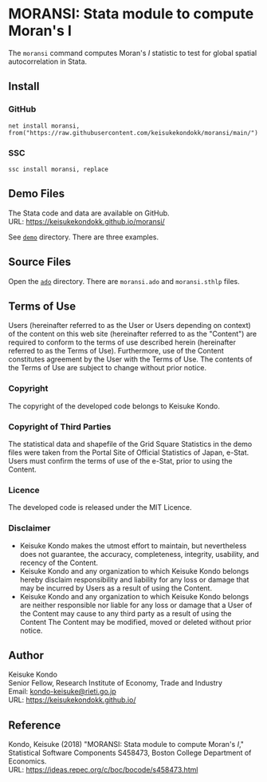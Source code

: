# MORANSI: Stata module to compute Moran's I

The `moransi` command computes Moran's $I$ statistic to test for global spatial autocorrelation in Stata.

## Install

### GitHub

```
net install moransi, from("https://raw.githubusercontent.com/keisukekondokk/moransi/main/")
```

### SSC

```
ssc install moransi, replace
```

## Demo Files
The Stata code and data are available on GitHub.  
URL: https://keisukekondokk.github.io/moransi/

See [`demo`](./demo) directory. There are three examples.

## Source Files
Open the [`ado`](./ado) directory. There are `moransi.ado` and `moransi.sthlp` files. 

## Terms of Use
Users (hereinafter referred to as the User or Users depending on context) of the content on this web site (hereinafter referred to as the "Content") are required to conform to the terms of use described herein (hereinafter referred to as the Terms of Use). Furthermore, use of the Content constitutes agreement by the User with the Terms of Use. The contents of the Terms of Use are subject to change without prior notice.

### Copyright
The copyright of the developed code belongs to Keisuke Kondo.

### Copyright of Third Parties
The statistical data and shapefile of the Grid Square Statistics in the demo files were taken from the Portal Site of Official Statistics of Japan, e-Stat. Users must confirm the terms of use of the e-Stat, prior to using the Content.

### Licence
The developed code is released under the MIT Licence.

### Disclaimer 
- Keisuke Kondo makes the utmost effort to maintain, but nevertheless does not guarantee, the accuracy, completeness, integrity, usability, and recency of the Content.
- Keisuke Kondo and any organization to which Keisuke Kondo belongs hereby disclaim responsibility and liability for any loss or damage that may be incurred by Users as a result of using the Content. 
- Keisuke Kondo and any organization to which Keisuke Kondo belongs are neither responsible nor liable for any loss or damage that a User of the Content may cause to any third party as a result of using the Content
The Content may be modified, moved or deleted without prior notice.

## Author
Keisuke Kondo  
Senior Fellow, Research Institute of Economy, Trade and Industry  
Email: kondo-keisuke@rieti.go.jp  
URL: https://keisukekondokk.github.io/  

## Reference
Kondo, Keisuke (2018) "MORANSI: Stata module to compute Moran's $I$," Statistical Software Components S458473, Boston College Department of Economics.  
URL: https://ideas.repec.org/c/boc/bocode/s458473.html  
